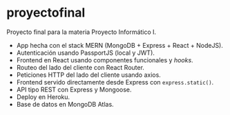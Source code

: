 # proyectofinal

Proyecto final para la materia Proyecto Informático I.

- App hecha con el stack MERN (MongoDB + Express + React + NodeJS).
- Autenticación usando PassportJS (local y JWT).
- Frontend en React usando componentes funcionales y _hooks_.
- Routeo del lado del cliente con React Router.
- Peticiones HTTP del lado del cliente usando axios.
- Frontend servido directamente desde Express con `express.static()`.
- API tipo REST con Express y Mongoose.
- Deploy en Heroku.
- Base de datos en MongoDB Atlas.